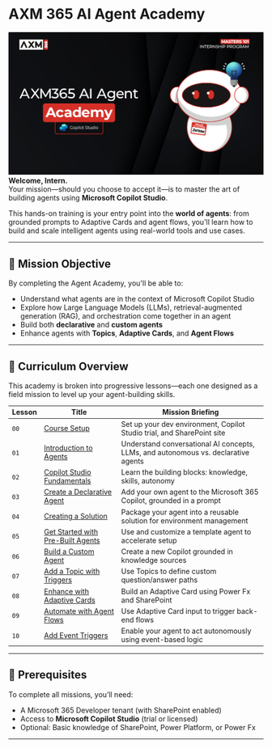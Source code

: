 # AXM 365 AI Agent Academy

![Copilot Studio Agent Academy Recruit](./docs/images/mcs-agent-academy-recruit-banner.png)
**Welcome, Intern.**  
Your mission—should you choose to accept it—is to master the art of building agents using **Microsoft Copilot Studio**.

This hands-on training is your entry point into the **world of agents**: from grounded prompts to Adaptive Cards and agent flows, you'll learn how to build and scale intelligent agents using real-world tools and use cases.

---

## 🎯 Mission Objective

By completing the Agent Academy, you'll be able to:

- Understand what agents are in the context of Microsoft Copilot Studio
- Explore how Large Language Models (LLMs), retrieval-augmented generation (RAG), and orchestration come together in an agent
- Build both **declarative** and **custom agents**
- Enhance agents with **Topics**, **Adaptive Cards**, and **Agent Flows**

---

## 🧭 Curriculum Overview

This academy is broken into progressive lessons—each one designed as a field mission to level up your agent-building skills.

| Lesson | Title | Mission Briefing |
|--------|-------|------------------|
| `00` |  [Course Setup](./docs/recruit/00-course-setup/README.md) | Set up your dev environment, Copilot Studio trial, and SharePoint site |
| `01` |  [Introduction to Agents](./docs/recruit/01-introduction-to-agents/README.md) | Understand conversational AI concepts, LLMs, and autonomous vs. declarative agents |
| `02` |  [Copilot Studio Fundamentals](./docs/recruit/02-copilot-studio-fundamentals/README.md) | Learn the building blocks: knowledge, skills, autonomy |
| `03` |  [Create a Declarative Agent](./docs/recruit/03-create-a-declarative-agent-for-M365Copilot/README.md) | Add your own agent to the Microsoft 365 Copilot, grounded in a prompt |
| `04` |  [Creating a Solution](./docs/recruit/04-creating-a-solution/README.md) | Package your agent into a reusable solution for environment management |
| `05` |  [Get Started with Pre-Built Agents](./docs/recruit/05-using-prebuilt-agents/README.md) | Use and customize a template agent to accelerate setup |
| `06` |  [Build a Custom Agent](./docs/recruit/06-create-agent-from-conversation/README.md) | Create a new Copilot grounded in knowledge sources |
| `07` |  [Add a Topic with Triggers](./docs/recruit/07-add-new-topic-with-trigger/README.md) | Use Topics to define custom question/answer paths |
| `08` |  [Enhance with Adaptive Cards](./docs/recruit/08-add-adaptive-card/README.md) | Build an Adaptive Card using Power Fx and SharePoint |
| `09` |  [Automate with Agent Flows](./docs/recruit/09-add-an-agent-flow/README.md) | Use Adaptive Card input to trigger back-end flows |
| `10` |  [Add Event Triggers](./docs/recruit/10-add-event-triggers/README.md) | Enable your agent to act autonomously using event-based logic |

---

## 🧪 Prerequisites

To complete all missions, you’ll need:

- A Microsoft 365 Developer tenant (with SharePoint enabled)
- Access to **Microsoft Copilot Studio** (trial or licensed)
- Optional: Basic knowledge of SharePoint, Power Platform, or Power Fx

---
